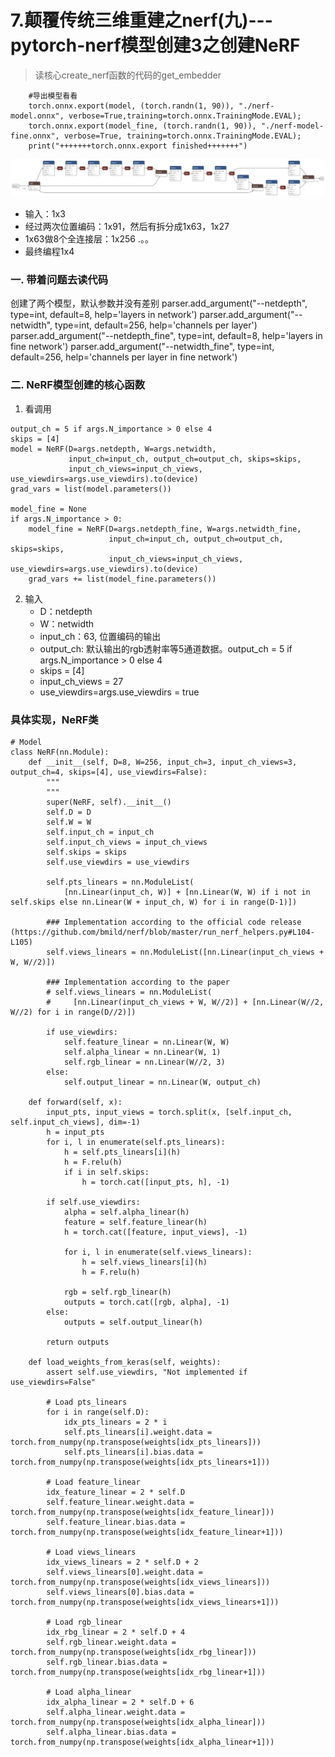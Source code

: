 # 7.颠覆传统三维重建之nerf(九)---pytorch-nerf模型创建3之创建NeRF
> 读核心create_nerf函数的代码的get_embedder


```
    #导出模型看看
    torch.onnx.export(model, (torch.randn(1, 90)), "./nerf-model.onnx", verbose=True,training=torch.onnx.TrainingMode.EVAL);
    torch.onnx.export(model_fine, (torch.randn(1, 90)), "./nerf-model-fine.onnx", verbose=True, training=torch.onnx.TrainingMode.EVAL);
    print("+++++++torch.onnx.export finished+++++++")
```

![](.images/c7dfb351.png)

- 输入：1x3
- 经过两次位置编码：1x91，然后有拆分成1x63，1x27
- 1x63做8个全连接层：1x256
.。。
- 最终编程1x4


### 一. 带着问题去读代码
创建了两个模型，默认参数并没有差别
    parser.add_argument("--netdepth", type=int, default=8, 
                        help='layers in network')
    parser.add_argument("--netwidth", type=int, default=256, 
                        help='channels per layer')
    parser.add_argument("--netdepth_fine", type=int, default=8, 
                        help='layers in fine network')
    parser.add_argument("--netwidth_fine", type=int, default=256, 
                        help='channels per layer in fine network')
                        
### 二. NeRF模型创建的核心函数
1. 看调用
```
output_ch = 5 if args.N_importance > 0 else 4
skips = [4]
model = NeRF(D=args.netdepth, W=args.netwidth,
             input_ch=input_ch, output_ch=output_ch, skips=skips,
             input_ch_views=input_ch_views, use_viewdirs=args.use_viewdirs).to(device)
grad_vars = list(model.parameters())

model_fine = None
if args.N_importance > 0:
    model_fine = NeRF(D=args.netdepth_fine, W=args.netwidth_fine,
                      input_ch=input_ch, output_ch=output_ch, skips=skips,
                      input_ch_views=input_ch_views, use_viewdirs=args.use_viewdirs).to(device)
    grad_vars += list(model_fine.parameters())
```
2. 输入
    - D：netdepth
    - W：netwidth
    - input_ch：63, 位置编码的输出
    - output_ch: 默认输出的rgb透射率等5通道数据。output_ch = 5 if args.N_importance > 0 else 4
    - skips = [4]
    - input_ch_views = 27
    - use_viewdirs=args.use_viewdirs = true

### 具体实现，NeRF类
```
# Model
class NeRF(nn.Module):
    def __init__(self, D=8, W=256, input_ch=3, input_ch_views=3, output_ch=4, skips=[4], use_viewdirs=False):
        """ 
        """
        super(NeRF, self).__init__()
        self.D = D
        self.W = W
        self.input_ch = input_ch
        self.input_ch_views = input_ch_views
        self.skips = skips
        self.use_viewdirs = use_viewdirs
        
        self.pts_linears = nn.ModuleList(
            [nn.Linear(input_ch, W)] + [nn.Linear(W, W) if i not in self.skips else nn.Linear(W + input_ch, W) for i in range(D-1)])
        
        ### Implementation according to the official code release (https://github.com/bmild/nerf/blob/master/run_nerf_helpers.py#L104-L105)
        self.views_linears = nn.ModuleList([nn.Linear(input_ch_views + W, W//2)])

        ### Implementation according to the paper
        # self.views_linears = nn.ModuleList(
        #     [nn.Linear(input_ch_views + W, W//2)] + [nn.Linear(W//2, W//2) for i in range(D//2)])
        
        if use_viewdirs:
            self.feature_linear = nn.Linear(W, W)
            self.alpha_linear = nn.Linear(W, 1)
            self.rgb_linear = nn.Linear(W//2, 3)
        else:
            self.output_linear = nn.Linear(W, output_ch)

    def forward(self, x):
        input_pts, input_views = torch.split(x, [self.input_ch, self.input_ch_views], dim=-1)
        h = input_pts
        for i, l in enumerate(self.pts_linears):
            h = self.pts_linears[i](h)
            h = F.relu(h)
            if i in self.skips:
                h = torch.cat([input_pts, h], -1)

        if self.use_viewdirs:
            alpha = self.alpha_linear(h)
            feature = self.feature_linear(h)
            h = torch.cat([feature, input_views], -1)
        
            for i, l in enumerate(self.views_linears):
                h = self.views_linears[i](h)
                h = F.relu(h)

            rgb = self.rgb_linear(h)
            outputs = torch.cat([rgb, alpha], -1)
        else:
            outputs = self.output_linear(h)

        return outputs    

    def load_weights_from_keras(self, weights):
        assert self.use_viewdirs, "Not implemented if use_viewdirs=False"
        
        # Load pts_linears
        for i in range(self.D):
            idx_pts_linears = 2 * i
            self.pts_linears[i].weight.data = torch.from_numpy(np.transpose(weights[idx_pts_linears]))    
            self.pts_linears[i].bias.data = torch.from_numpy(np.transpose(weights[idx_pts_linears+1]))
        
        # Load feature_linear
        idx_feature_linear = 2 * self.D
        self.feature_linear.weight.data = torch.from_numpy(np.transpose(weights[idx_feature_linear]))
        self.feature_linear.bias.data = torch.from_numpy(np.transpose(weights[idx_feature_linear+1]))

        # Load views_linears
        idx_views_linears = 2 * self.D + 2
        self.views_linears[0].weight.data = torch.from_numpy(np.transpose(weights[idx_views_linears]))
        self.views_linears[0].bias.data = torch.from_numpy(np.transpose(weights[idx_views_linears+1]))

        # Load rgb_linear
        idx_rbg_linear = 2 * self.D + 4
        self.rgb_linear.weight.data = torch.from_numpy(np.transpose(weights[idx_rbg_linear]))
        self.rgb_linear.bias.data = torch.from_numpy(np.transpose(weights[idx_rbg_linear+1]))

        # Load alpha_linear
        idx_alpha_linear = 2 * self.D + 6
        self.alpha_linear.weight.data = torch.from_numpy(np.transpose(weights[idx_alpha_linear]))
        self.alpha_linear.bias.data = torch.from_numpy(np.transpose(weights[idx_alpha_linear+1]))


```
